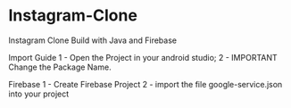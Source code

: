 # Instagram-Clone
Instagram Clone Build with Java and Firebase 

Import Guide
1 - Open the Project in your android studio;
2 - IMPORTANT Change the Package Name.

Firebase
1 - Create Firebase Project
2 - import the file google-service.json into your project
